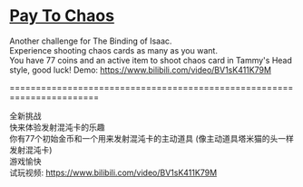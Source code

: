 # [Pay To Chaos](https://steamcommunity.com/sharedfiles/filedetails/?id=2213949634)
Another challenge for The Binding of Isaac.  
Experience shooting chaos cards as many as you want.  
You have 77 coins and an active item to shoot chaos card in Tammy's Head style, good luck! 
Demo: https://www.bilibili.com/video/BV1sK411K79M
  
=======================================================================  
  
全新挑战  
快来体验发射混沌卡的乐趣  
你有77个初始金币和一个用来发射混沌卡的主动道具 (像主动道具塔米猫的头一样发射混沌卡)  
游戏愉快  
试玩视频: https://www.bilibili.com/video/BV1sK411K79M  
